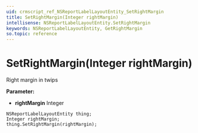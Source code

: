 ```yaml
---
uid: crmscript_ref_NSReportLabelLayoutEntity_SetRightMargin
title: SetRightMargin(Integer rightMargin)
intellisense: NSReportLabelLayoutEntity.SetRightMargin
keywords: NSReportLabelLayoutEntity, GetRightMargin
so.topic: reference
---
```


# SetRightMargin(Integer rightMargin)

Right margin in twips

**Parameter:** 
* **rightMargin** Integer

```crmscript
NSReportLabelLayoutEntity thing;
Integer rightMargin;
thing.SetRightMargin(rightMargin);
```


